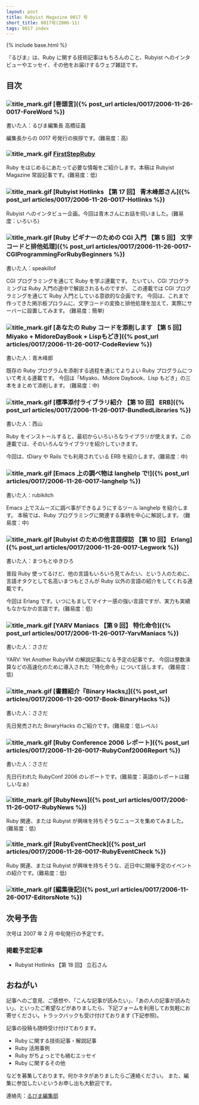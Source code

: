 ```yaml
---
layout: post
title: Rubyist Magazine 0017 号
short_title: 0017号(2006-11)
tags: 0017 index
---
```

{% include base.html %}


『るびま』は、Ruby に関する技術記事はもちろんのこと、Rubyist へのインタビューやエッセイ、その他をお届けするウェブ雑誌です。

## 目次

### ![title_mark.gif]({{site.baseurl}}/images/title_mark.gif) [巻頭言]({% post_url articles/0017/2006-11-26-0017-ForeWord %})

書いた人：るびま編集長 高橋征義

編集長からの 0017 号発行の挨拶です。(難易度：高)

### ![title_mark.gif]({{site.baseurl}}/images/title_mark.gif) [FirstStepRuby](https://github.com/rubima/rubima/blob/master/first_step_ruby/first-step-ruby-2.0.md)

Ruby をはじめるにあたって必要な情報をご紹介します。本稿は Rubyist Magazine 常設記事です。(難易度：低)

### ![title_mark.gif]({{site.baseurl}}/images/title_mark.gif) [Rubyist Hotlinks 【第 17 回】 青木峰郎さん]({% post_url articles/0017/2006-11-26-0017-Hotlinks %})

Rubyist へのインタビュー企画。今回は青木さんにお話を伺いました。(難易度：いろいろ)

### ![title_mark.gif]({{site.baseurl}}/images/title_mark.gif) [Ruby ビギナーのための CGI 入門 【第 5 回】 文字コードと排他処理]({% post_url articles/0017/2006-11-26-0017-CGIProgrammingForRubyBeginners %})

書いた人：speakillof

CGI プログラミングを通じて Ruby を学ぶ連載です。
たいてい、CGI プログラミングは Ruby 入門の途中で解説されるものですが、
この連載では CGI プログラミングを通じて Ruby 入門としている意欲的な企画です。
今回は、これまで作ってきた掲示板プロラムに、文字コードの変換と排他処理を加えて、実際にサーバーに設置してみます。
(難易度：簡単)

### ![title_mark.gif]({{site.baseurl}}/images/title_mark.gif) [あなたの Ruby コードを添削します 【第 5 回】 Miyako + MidoreDayBook + Lispもどき]({% post_url articles/0017/2006-11-26-0017-CodeReview %})

書いた人：青木峰郎

既存の Ruby プログラムを添削する過程を通じてよりよい Ruby プログラムについて考える連載です。
今回は「Miyako、Midore Daybook、Lisp もどき」の三本をまとめて添削します。
(難易度：中)

### ![title_mark.gif]({{site.baseurl}}/images/title_mark.gif) [標準添付ライブラリ紹介 【第 10 回】 ERB]({% post_url articles/0017/2006-11-26-0017-BundledLibraries %})

書いた人：西山

Ruby をインストールすると、最初からいろいろなライブラリが使えます。この連載では、そのいろんなライブラリを紹介していきます。

今回は、tDiary や Rails でも利用されている ERB を紹介します。(難易度：中)

### ![title_mark.gif]({{site.baseurl}}/images/title_mark.gif) [Emacs 上の調べ物は langhelp で!]({% post_url articles/0017/2006-11-26-0017-langhelp %})

書いた人：rubikitch

Emacs 上でスムーズに調べ事ができるようにするツール langhelp を紹介します。
本稿では、Ruby プログラミングに関連する事柄を中心に解説します。
(難易度：中)

### ![title_mark.gif]({{site.baseurl}}/images/title_mark.gif) [Rubyist のための他言語探訪 【第 10 回】 Erlang]({% post_url articles/0017/2006-11-26-0017-Legwork %})

書いた人：まつもとゆきひろ

普段 Ruby 使ってるけど、他の言語もいろいろ見てみたい、という人のために、言語オタクとして名高いまつもとさんが Ruby 以外の言語の紹介をしてくれる連載です。

今回は Erlang です。いつにもましてマイナー感の強い言語ですが、実力も実績もなかなかの言語です。(難易度：低)

### ![title_mark.gif]({{site.baseurl}}/images/title_mark.gif) [YARV Maniacs 【第 9 回】 特化命令]({% post_url articles/0017/2006-11-26-0017-YarvManiacs %})

書いた人：ささだ

YARV: Yet Another RubyVM の解説記事になる予定の記事です。
今回は整数演算などの高速化のために導入された「特化命令」について話します。
(難易度：低)

### ![title_mark.gif]({{site.baseurl}}/images/title_mark.gif) [書籍紹介『Binary Hacks』]({% post_url articles/0017/2006-11-26-0017-Book-BinaryHacks %})

書いた人：ささだ

先日発売された BinaryHacks のご紹介です。(難易度：低レベル)

### ![title_mark.gif]({{site.baseurl}}/images/title_mark.gif) [Ruby Conference 2006 レポート]({% post_url articles/0017/2006-11-26-0017-RubyConf2006Report %})

書いた人：ささだ

先日行われた RubyConf 2006 のレポートです。(難易度：英語のレポートは難しいなぁ)

### ![title_mark.gif]({{site.baseurl}}/images/title_mark.gif) [RubyNews]({% post_url articles/0017/2006-11-26-0017-RubyNews %})

Ruby 関連、または Rubyist が興味を持ちそうなニュースを集めてみました。(難易度：低)

### ![title_mark.gif]({{site.baseurl}}/images/title_mark.gif) [RubyEventCheck]({% post_url articles/0017/2006-11-26-0017-RubyEventCheck %})

Ruby 関連、または Rubyist が興味を持ちそうな、近日中に開催予定のイベントの紹介です。(難易度：低)

### ![title_mark.gif]({{site.baseurl}}/images/title_mark.gif) [編集後記]({% post_url articles/0017/2006-11-26-0017-EditorsNote %})

## 次号予告

次号は 2007 年 2 月 中旬発行の予定です。

### 掲載予定記事

* Rubyist Hotlinks 【第 18 回】 立石さん


## おねがい

記事へのご意見、ご感想や、「こんな記事が読みたい」、「あの人の記事が読みたい」、といったご希望などがありましたら、下記フォームを利用してお気軽にお寄せください。トラックバックも受け付けております (下記参照)。

記事の投稿も随時受け付けております。

* Ruby に関する技術記事・解説記事
* Ruby 活用事例
* Ruby がちょっとでも絡むエッセイ
* Ruby に関するその他


などを募集しております。何かネタがありましたらご連絡ください。
また、編集に参加したいというお申し出も大歓迎です。

連絡先：[るびま編集部](mailto:magazine@ruby-no-kai.org)


